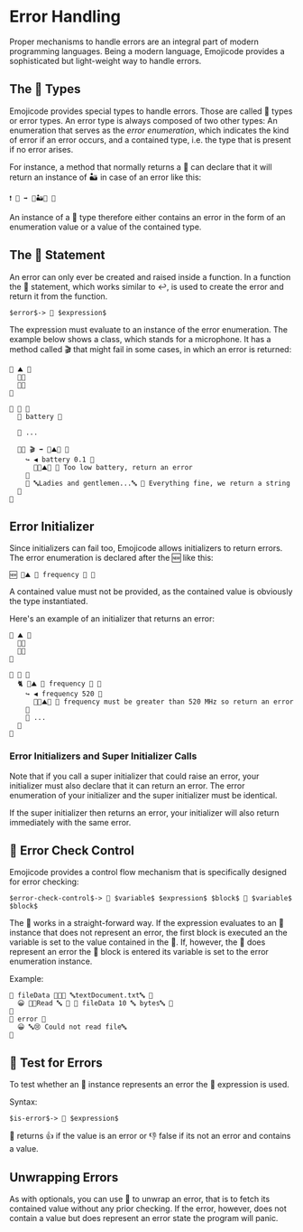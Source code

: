 # Error Handling

Proper mechanisms to handle errors are an integral part of modern programming
languages. Being a modern language, Emojicode provides a sophisticated but
light-weight way to handle errors.

## The 🚨 Types

Emojicode provides special types to handle errors. Those are called 🚨 types or
error types. An error type is always composed of two other types: An enumeration
that serves as the *error enumeration*, which indicates the kind of error if an
error occurs, and a contained type, i.e. the type that is present if no error
arises.

For instance, a method that normally returns a 🔡 can declare that it will
return an instance of 🏜 in case of an error like this:

```
❗️ 🙅 ➡️ 🚨🏜🔡 🍇
```

An instance of a 🚨 type therefore either contains an error in the form of an
enumeration value or a value of the contained type.

## The 🚨 Statement

An error can only ever be created and raised inside a function. In a function
the 🚨 statement, which works similar to ↩️, is used to create the error and
return it from the function.

```syntax
$error$-> 🚨 $expression$
```

The expression must evaluate to an instance of the error enumeration. The
example below shows a class, which stands for a microphone. It has a method
called 🎬 that might fail in some cases, in which an error is returned:

```
🦃 ⛰ 🍇
  🔘🔋
  🔘🌊
🍉

🐇 🎤 🍇
  🍰 battery 🚀

  👴 ...

  🐇🐖 🎬 ➡️ 🚨⛰🔡 🍇
    ↪️ ◀️ battery 0.1 🍇
      🚨🔷⛰🔋 👴 Too low battery, return an error
    🍉
    🍎 🔤Ladies and gentlemen...🔤 👴 Everything fine, we return a string
  🍉
🍉
```

## Error Initializer

Since initializers can fail too, Emojicode allows initializers to return
errors. The error enumeration is declared after the 🆕 like this:

```
🆕 🚨⛰ 🦀 frequency 🚀 🍇
```

A contained value must not be provided, as the contained value is obviously
the type instantiated.

Here's an example of an initializer that returns an error:

```
🦃 ⛰ 🍇
  🔘🔋
  🔘🌊
🍉

🐇 🎤 🍇
  🐈 🚨⛰ 🦀 frequency 🚀 🍇
    ↪️ ◀️ frequency 520 🍇
      🚨🔷⛰🌊 👴 frequency must be greater than 520 MHz so return an error
    🍉
    👴 ...
  🍉
🍉
```

### Error Initializers and Super Initializer Calls

Note that if you call a super initializer that could raise an error, your
initializer must also declare that it can return an error. The error enumeration
of your initializer and the super initializer must be identical.

If the super initializer then returns an error, your initializer will also
return immediately with the same error.

## 🥑 Error Check Control

Emojicode provides a control flow mechanism that is specifically designed for
error checking:

```syntax
$error-check-control$-> 🥑 $variable$ $expression$ $block$ 🙅 $variable$ $block$
```

The 🥑 works in a straight-forward way. If the expression evaluates to an 🚨
instance that does not represent an error, the first block is executed an the
variable is set to the value contained in the 🚨. If, however, the 🚨 does
represent an error the 🙅 block is entered its variable is set to the error
enumeration instance.

Example:

```
🥑 fileData 🍩📇📄 🔤textDocument.txt🔤 🍇
  😀 🍪🔤Read 🔤 🔡 🐔 fileData 10 🔤 bytes🔤 🍪
🍉
🙅 error 🍇
  😀 🔤😢 Could not read file🔤
🍉
```

## 🚥 Test for Errors

To test whether an 🚨 instance represents an error the 🚥 expression is used.

Syntax:

```syntax
$is-error$-> 🚥 $expression$
```

🚥 returns 👍 if the value is an error or 👎 false if its not an error and
contains a value.

## Unwrapping Errors

As with optionals, you can use 🍺 to unwrap an error, that is to fetch its
contained value without any prior checking. If the error, however, does not
contain a value but does represent an error state the program will panic.
